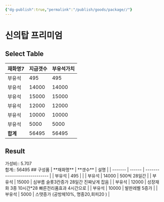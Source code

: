 ```yaml
---
{"dg-publish":true,"permalink":"/publish/goods/package//"}
---
```



# 신의탑 프리미엄
## Select Table
<div><table class="dataview table-view-table"><thead class="table-view-thead"><tr class="table-view-tr-header"><th class="table-view-th"><span>재화명</span><span class="dataview small-text">7</span></th><th class="table-view-th"><span>지급갯수</span></th><th class="table-view-th"><span>부유석가치</span></th></tr></thead><tbody class="table-view-tbody"><tr><td><span>부유석</span></td><td>495</td><td>495</td></tr><tr><td><span>부유석</span></td><td>14000</td><td>14000</td></tr><tr><td><span>부유석</span></td><td>15000</td><td>15000</td></tr><tr><td><span>부유석</span></td><td>12000</td><td>12000</td></tr><tr><td><span>부유석</span></td><td>10000</td><td>10000</td></tr><tr><td><span>부유석</span></td><td>5000</td><td>5000</td></tr><tr><td><span><strong>합계</strong></span></td><td>56495</td><td>56495</td></tr></tbody></table></div><p><span><h2 data-heading="Result" dir="auto">Result</h2></span></p><span><span>가성비:: 5.707 <br></span></span><span><span>합계:: 56495</span></span>
## 구성품
| **재화명** | **갯수** | 설명                            |
| ------- | ------ | ----------------------------- |
| 부유석     | 495    |                               |
| 부유석     | 14000  | 500씩 28일간                     |
| 부유석     | 15000  | 심부름 슬롯3칸증가 28일간 진짜낮게 잡음       |
| 부유석     | 12000  | 성장재화 3종 10시간*28 빠른전리품효과 4시간으로 |
| 부유석     | 10000  | 발판레벨 5증가                      |
| 부유석     | 5000   | 스탯증가 (공방체10%, 명중20,회피20 )     |


